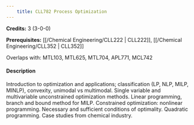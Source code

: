 ```yaml
---
    title: CLL782 Process Optimization
---
```

**Credits:** 3 (3-0-0)



**Prerequisites:** [[/Chemical Engineering/CLL222 | CLL222]], [[/Chemical Engineering/CLL352 | CLL352]]

Overlaps with: MTL103, MTL625, MTL704, APL771, MCL742

#### Description 
Introduction to optimization and applications; classification (LP, NLP, MILP, MINLP), convexity, unimodal vs multimodal. Single variable and multivariable unconstrained optimization methods. Linear programming, branch and bound method for MILP. Constrained optimization: nonlinear programming. Necessary and sufficient conditions of optimality. Quadratic programming. Case studies from chemical industry.